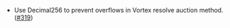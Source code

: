 - Use Decimal256 to prevent overflows in Vortex resolve auction method.
  ([\#319](https://github.com/informalsystems/hydro/pull/319))